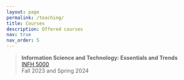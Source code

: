 ```yaml
---
layout: page
permalink: /teaching/
title: Courses
description: Offered courses 
nav: true
nav_order: 5
---
```


> <b>Information Science and Technology: Essentials and Trends</b>
> <br><a href="">INFH 5000</a>
> <br>Fall 2023 and Spring 2024
